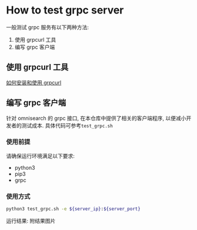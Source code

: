 
# How to test grpc server
一般测试 grpc 服务有以下两种方法:
1. 使用 grpcurl 工具
2. 编写 grpc 客户端
## 使用 grpcurl 工具 
[如何安装和使用 grpcurl](https://github.com/fullstorydev/grpcurl)

## 编写 grpc 客户端
针对 omnisearch 的 grpc 接口, 在本仓库中提供了相关的客户端程序, 以便减小开发者的测试成本.
具体代码可参考```test_grpc.sh```

### 使用前提
请确保运行环境满足以下要求:
- python3
- pip3
- grpc

### 使用方式
```bash
python3 test_grpc.sh -e ${server_ip}:${server_port}
```

运行结果:
附结果图片